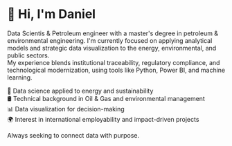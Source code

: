 # 👋 Hi, I'm Daniel
Data Scientis & Petroleum engineer with a master's degree in petroleum & environmental engineering. I'm currently focused on applying analytical models and strategic data visualization to the energy, environmental, and public sectors.  
My experience blends institutional traceability, regulatory compliance, and technological modernization, using tools like Python, Power BI, and machine learning.

🔬 Data science applied to energy and sustainability  
🛢️ Technical background in Oil & Gas and environmental management  
📊 Data visualization for decision-making  
🌍 Interest in international employability and impact-driven projects

Always seeking to connect data with purpose.
